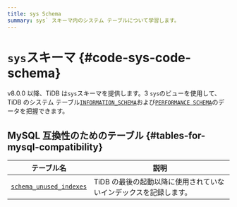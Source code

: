 ```yaml
---
title: sys Schema
summary: sys` スキーマ内のシステム テーブルについて学習します。
---
```


# <code>sys</code>スキーマ {#code-sys-code-schema}

v8.0.0 以降、TiDB は`sys`スキーマを提供します。3 `sys`のビューを使用して、TiDB のシステム テーブル[`INFORMATION_SCHEMA`](/information-schema/information-schema.md)および[`PERFORMANCE SCHEMA`](/performance-schema/performance-schema.md)のデータを把握できます。

## MySQL 互換性のためのテーブル {#tables-for-mysql-compatibility}

| テーブル名                                                               | 説明                                  |
| ------------------------------------------------------------------- | ----------------------------------- |
| [`schema_unused_indexes`](/sys-schema/sys-schema-unused-indexes.md) | TiDB の最後の起動以降に使用されていないインデックスを記録します。 |
